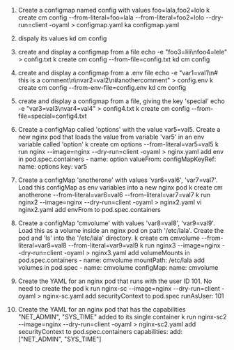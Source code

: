 1. Create a configmap named config with values foo=lala,foo2=lolo
    k create cm config --from-literal=foo=lala --from-literal=foo2=lolo --dry-run=client -oyaml > configmap.yaml
    ka configmap.yaml

2. dispaly its values
    kd cm config

3. create and display a configmap from a file
    echo -e "foo3=lili\nfoo4=lele" > config.txt
    k create cm config --from-file=config.txt
    kd cm config

4. create and display a configmap from a .env file
    echo -e "var1=val1\n# this is a comment\n\nvar2=val2\n#anothercomment" > config.env
    k create cm config --from-env-file=config.env
    kd cm config

5. create and display a configmap from a file, giving the key 'special'
    echo -e "var3=val3\nvar4=val4" > config4.txt
    k create cm config --from-file=special=config4.txt

6. Create a configMap called 'options' with the value var5=val5. Create a new nginx pod that loads the value from variable 'var5' in an env variable called 'option'
    k create cm options --from-literal=var5=val5
    k run nginx --image=nginx --dry-run=client -oyaml > nginx.yaml
    add env in pod.spec.containers
        - name: option
          valueFrom:
            configMapKeyRef:
              name: options
              key: var5

7. Create a configMap 'anotherone' with values 'var6=val6', 'var7=val7'. Load this configMap as env variables into a new nginx pod
    k create cm anotherone --from-literal=var6=val6 --from-literal=var7=val7
    k run nginx2 --image=nginx --dry-run=client -oyaml > nginx2.yaml
    vi nginx2.yaml
    add envFrom to pod.spec.containers

8. Create a configMap 'cmvolume' with values 'var8=val8', 'var9=val9'. Load this as a volume inside an nginx pod on path '/etc/lala'. Create the pod and 'ls' into the '/etc/lala' directory.
    k create cm cmvolume --from-literal=var8=val8 --from-literal=var9=val9
    k run nginx3 --image=nginx --dry-run=client -oyaml > nginx3.yaml
    add volumeMounts in pod.spec.containers
        - name: cmvolume
          mountPath: /etc/lala
    add volumes in pod.spec
        - name: cmvolume
          configMap:
            name: cmvolume

9. Create the YAML for an nginx pod that runs with the user ID 101. No need to create the pod
    k run nginx-sc --image=nginx --dry-run=client -oyaml > nginx-sc.yaml
    add securityContext to pod.spec
        runAsUser: 101

10. Create the YAML for an nginx pod that has the capabilities "NET_ADMIN", "SYS_TIME" added to its single container
    k run nginx-sc2 --image=nginx --dry-run=client -oyaml > nginx-sc2.yaml
    add securityContext to pod.spec.containers
        capabilities:
            add: ["NET_ADMIN", "SYS_TIME"]
